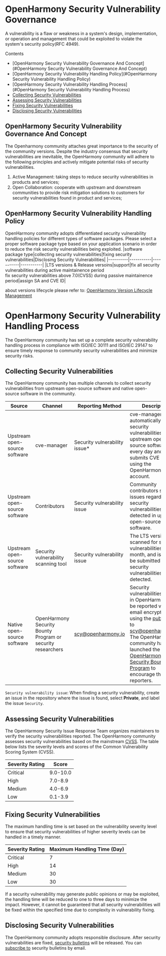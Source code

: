 # OpenHarmony Security Vulnerability Governance

A vulnerability is a flaw or weakness in a system's design, implementation, or operation and management that could be exploited to violate the system's security policy(RFC 4949).

 Contents

+ [OpenHarmony Security Vulnerability Governance And Concept](#OpenHarmony Security Vulnerability Governance And Concept)
+ [OpenHarmony Security Vulnerability Handling Policy](#OpenHarmony Security Vulnerability Handling Policy)
+ [OpenHarmony Security Vulnerability Handling Process](#OpenHarmony Security Vulnerability Handling Process)
 + [Collecting Security Vulnerabilities](#collecting-security-vulnerabilities)
 + [Assessing Security Vulnerabilities](#assessing-security-vulnerabilities)
 + [Fixing Security Vulnerabilities](#fixing-security-vulnerabilities)
 + [Disclosing Security Vulnerabilities](#disclosing-security-vulnerabilities)
 
## OpenHarmony Security Vulnerability Governance And Concept
The Openharmony community attaches great importance to the security of the community versions. Despite the industry consensus that security vulnerabilities are inevitable, the OpenHarmony community will adhere to the following principles and actively mitigate potential risks of security vulnerabilities.


1. Active Management: taking steps to reduce security vulnerabilities in products and services;
2. Open Collaboration: cooperate with upstream and downstream communities to provide risk mitigation solutions to customers for security vulnerabilities found in product and services;
## OpenHarmony Security Vulnerability Handling Policy

OpenHarmony community adopts differentiated security vulnerability handling policies for different types of software packages. Please select a proper software package type based on your application scenario in order to reduce the risk security vulnerabilities being exploited.
|software package type|collecting security vulnerabilities|fixing security vulnerabilities|Disclosing Security Vulnerabilities|
|----------|-----------|-----------|-----------|
|LTS versions & Release versoins|support|fix all security vulnerabilities during active maintainence period<br/>fix security vulnerabilities above 7.0(CVSS) during passive maintainence period|assign SA and CVE ID|

about versions lifecycle please refer to: [OpenHarmony Version Lifecycle Management](https://gitee.com/openharmony/release-management/blob/master/openHarmony-version-lifecycle-management.md)

# OpenHarmony Security Vulnerability Handling Process

The OpenHarmony community has set up a complete security vulnerability handling process in compliance with ISO/IEC 30111 and ISO/IEC 29147 to ensure timely response to community security vulnerabilities and minimize security risks.


## Collecting Security Vulnerabilities

The OpenHarmony community has multiple channels to collect security vulnerabilities from upstream open-source software and native open-source software in the community.


|Source|Channel|Reporting Method|Description|
| -------- |-------- | -------- | -------- |
|Upstream open-source software|cve-manager|Security vulnerability issue*|cve-manager automatically collects security vulnerabilities of upstream open-source software every day and submits CVE issues using the OpenHarmony ci bot account.|
|Upstream open-source software|Contributors|Security vulnerability issue|Community contributors submit issues regarding security vulnerabilities detected in upstream open-source software.|
|Upstream open-source software|Security vulnerability scanning tool|Security vulnerability issue|The LTS versions are scanned for security vulnerabilities every month, and issues will be submitted if security vulnerabilities are detected.|
|Native open-source software|OpenHarmony Security Bounty Program or security researchers|scy@openharmony.io|Security vulnerabilities found in OpenHarmony can be reported via an email encrypted by using the [public key](/publicKey/Scy-OpenHarmony_publickey.asc) to scy@openharmony.io. The OpenHarmony community has launched the [OpenHarmony Security Bounty Program](/en/security-process/rewards_program.md) to encourage the reporters.|

`Security vulnerability issue`: When finding a security vulnerability, create an issue in the repository where the issue is found, select **Private**, and label the issue `Security`.

## Assessing Security Vulnerabilities

The OpenHarmony Security Issue Response Team organizes maintainers to verify the security vulnerabilities reported. The OpenHarmony community assesses security vulnerabilities based on the mainstream [CVSS](https://www.first.org/cvss/calculator/3.1). The table below lists the severity levels and scores of the Common Vulnerability Scoring System (CVSS).

|Severity Rating|Score|
|--------------------------|-----------------|
|Critical|9.0-10.0|
|High|7.0-8.9|
|Medium|4.0-6.9|
|Low|0.1-3.9|

## Fixing Security Vulnerabilities

The maximum handling time is set based on the vulnerability severity level to ensure that security vulnerabilities of higher severity levels can be handled in a timely manner.

|Severity Rating|Maximum Handling Time (Day)|
|--------------------------|-----------------|
|Critical|7|
|High|14|
|Medium|30|
|Low|30|

If a security vulnerability may generate public opinions or may be exploited, the handling time will be reduced to one to three days to minimize the impact. However, it cannot be guaranteed that all security vulnerabilities will be fixed within the specified time due to complexity in vulnerability fixing.

## Disclosing Security Vulnerabilities

The OpenHarmony community adopts responsible disclosure. After security vulnerabilities are fixed, [security bulletins](/en/security-disclosure/README.md) will be released. You can [subscribe to](https://lists.openatom.io/postorius/lists/security.openharmony.io/) security bulletins by email.
